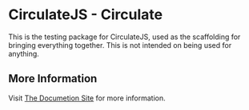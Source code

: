 # CirculateJS - Circulate

This is the testing package for CirculateJS, used as the scaffolding for bringing everything together.  This is not intended on being used for anything.

## More Information

Visit [The Documetion Site](https://circulatejs.dev/) for more information.
